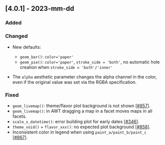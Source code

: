 ## [4.0.1] - 2023-mm-dd

### Added

### Changed

- New defaults:
  - `geom_bar()`: `color='paper'`
  - `geom_pie()`:  `color='paper'`, `stroke_side = 'both'`, no automatic hole creation when `stroke_side = 'both'/'inner'`

- The `alpha` aesthetic parameter changes the alpha channel in the color, even if the original value was set via the RGBA specification.


### Fixed

- `geom_livemap()`: theme/flavor plot background is not shown [[#857](https://github.com/JetBrains/lets-plot/issues/857)].
- `geom_livemap()`: in AWT dragging a map in a facet moves maps in all facets.
- `scale_x_datetime()`: error building plot for early dates [[#346](https://github.com/JetBrains/lets-plot/issues/346)].
- `theme_void()` + `flavor_xxx()`: no expected plot background [[#858](https://github.com/JetBrains/lets-plot/issues/858)].
- Inconsistent color in legend when using `paint_a/paint_b/paint_c` [[#867](https://github.com/JetBrains/lets-plot/issues/867)].